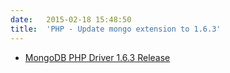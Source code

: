 ```yaml
---
date:	2015-02-18 15:48:50
title:	'PHP - Update mongo extension to 1.6.3'
---
```


* [MongoDB PHP Driver 1.6.3 Release](https://github.com/mongodb/mongo-php-driver/releases/tag/1.6.3)
